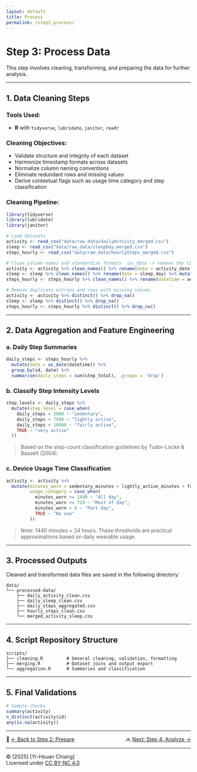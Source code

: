 ```yaml
---
layout: default
title: Process
permalink: /step3_process/
---
```


# Step 3: Process Data

This step involves cleaning, transforming, and preparing the data for further analysis.

---

## 1. Data Cleaning Steps

### Tools Used:
- **R** with `tidyverse`, `lubridate`, `janitor`, `readr`


### Cleaning Objectives:
- Validate structure and integrity of each dataset
- Harmonize timestamp formats across datasets
- Normalize column naming conventions
- Eliminate redundant rows and missing values
- Derive contextual flags such as usage time category and step classification

### Cleaning Pipeline:
```r
library(tidyverse)
library(lubridate)
library(janitor)

# Load datasets
activity <- read_csv("data/raw_data/dailyActivity_merged.csv")
sleep <- read_csv("data/raw_data/sleepDay_merged.csv")
steps_hourly <- read_csv("data/raw_data/hourlySteps_merged.csv")

# Clean column names and standardize formats （as_date -> remove the time component, keep only the date)
activity <- activity %>% clean_names() %>% rename(date = activity_date) %>% mutate(date = mdy(date))
sleep <- sleep %>% clean_names() %>% rename(date = sleep_day) %>% mutate(date = as_date(mdy_hms(date)))
steps_hourly <- steps_hourly %>% clean_names() %>% rename(datetime = activity_hour) %>% mutate(datetime = mdy_hms(datetime))

# Remove duplicate entries and rows with missing values
activity <- activity %>% distinct() %>% drop_na()
sleep <- sleep %>% distinct() %>% drop_na()
steps_hourly <- steps_hourly %>% distinct() %>% drop_na()
```

---

## 2. Data Aggregation and Feature Engineering

### a. Daily Step Summaries
```r
daily_steps <- steps_hourly %>%
  mutate(date = as_date(datetime)) %>%
  group_by(id, date) %>%
  summarise(daily_steps = sum(step_total), .groups = 'drop')
```

### b. Classify Step Intensity Levels
```r
step_levels <- daily_steps %>%
  mutate(step_level = case_when(
    daily_steps < 5000 ~ "sedentary",
    daily_steps < 7500 ~ "lightly active",
    daily_steps < 10000 ~ "fairly active",
    TRUE ~ "very active"
  ))
```

> Based on the step-count classification guidelines by Tudor-Locke & Bassett (2004).

### c. Device Usage Time Classification
```r
activity <- activity %>%
  mutate(minutes_worn = sedentary_minutes + lightly_active_minutes + fairly_active_minutes + very_active_minutes,
         usage_category = case_when(
           minutes_worn >= 1440 ~ "All day",
           minutes_worn >= 720 ~ "Most of day",
           minutes_worn > 0 ~ "Part day",
           TRUE ~ "No use"
         ))
```

> Note: 1440 minutes = 24 hours. These thresholds are practical approximations based on daily wearable usage.

---

## 3. Processed Outputs

Cleaned and transformed data files are saved in the following directory:

```
data/
└── processed-data/
    ├── daily_activity_clean.csv
    ├── daily_sleep_clean.csv
    ├── daily_steps_aggregated.csv
    ├── hourly_steps_clean.csv
    └── merged_activity_sleep.csv
```

---

## 4. Script Repository Structure

```
scripts/
├── cleaning.R         # General cleaning, validation, formatting
├── merging.R          # Dataset joins and output export
└── aggregation.R      # Summaries and classification
```

---

## 5. Final Validations
```r
# Sample checks
summary(activity)
n_distinct(activity$id)
any(is.na(activity))
```

---

<!-- 🔗 **[← Back to Step 2: Prepare](../step2_prepare/)** | 🔜 **[Next: Step 4: Analyze →](../step4_analyze/)** -->

<div style="display: flex; justify-content: space-between;">
  <span>🔗 <a href="../step2_prepare/">← Back to Step 2: Prepare</a></span>
  <span>🔜 <a href="../step4_analyze/">Next: Step 4: Analyze →</a></span>
</div>

---

© [2025] [Yi-Hsuan Chiang]  
Licensed under [CC BY-NC 4.0](https://creativecommons.org/licenses/by-nc/4.0/)

<!-- Command run in Terminal: Rscript scripts/cleaning.R  -->



